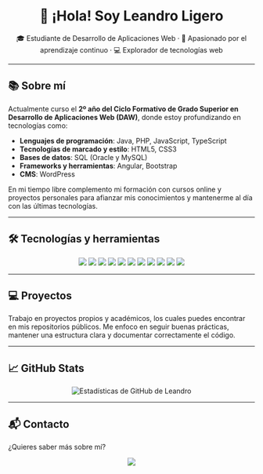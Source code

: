 <h1 align="center">👋 ¡Hola! Soy Leandro Ligero</h1>

<p align="center">
🎓 Estudiante de Desarrollo de Aplicaciones Web · 🌱 Apasionado por el aprendizaje continuo · 💻 Explorador de tecnologías web
</p>

---

## 📚 Sobre mí

Actualmente curso el **2º año del Ciclo Formativo de Grado Superior en Desarrollo de Aplicaciones Web (DAW)**, donde estoy profundizando en tecnologías como:

- **Lenguajes de programación**: Java, PHP, JavaScript, TypeScript  
- **Tecnologías de marcado y estilo**: HTML5, CSS3  
- **Bases de datos**: SQL (Oracle y MySQL)  
- **Frameworks y herramientas**: Angular, Bootstrap  
- **CMS**: WordPress  

En mi tiempo libre complemento mi formación con cursos online y proyectos personales para afianzar mis conocimientos y mantenerme al día con las últimas tecnologías.

---

## 🛠️ Tecnologías y herramientas

<p align="center">
  <img src="https://img.shields.io/badge/HTML5-E34F26?style=for-the-badge&logo=html5&logoColor=white" />
  <img src="https://img.shields.io/badge/CSS3-1572B6?style=for-the-badge&logo=css3&logoColor=white" />
  <img src="https://img.shields.io/badge/JavaScript-F7DF1E?style=for-the-badge&logo=javascript&logoColor=black" />
  <img src="https://img.shields.io/badge/TypeScript-007ACC?style=for-the-badge&logo=typescript&logoColor=white" />
  <img src="https://img.shields.io/badge/PHP-777BB4?style=for-the-badge&logo=php&logoColor=white" />
  <img src="https://img.shields.io/badge/Java-007396?style=for-the-badge&logo=java&logoColor=white" />
  <img src="https://img.shields.io/badge/MySQL-4479A1?style=for-the-badge&logo=mysql&logoColor=white" />
  <img src="https://img.shields.io/badge/Oracle-F80000?style=for-the-badge&logo=oracle&logoColor=white" />
  <img src="https://img.shields.io/badge/Angular-DD0031?style=for-the-badge&logo=angular&logoColor=white" />
  <img src="https://img.shields.io/badge/Bootstrap-563D7C?style=for-the-badge&logo=bootstrap&logoColor=white" />
  <img src="https://img.shields.io/badge/WordPress-21759B?style=for-the-badge&logo=wordpress&logoColor=white" />
</p>

---

## 💻 Proyectos

Trabajo en proyectos propios y académicos, los cuales puedes encontrar en mis repositorios públicos. Me enfoco en seguir buenas prácticas, mantener una estructura clara y documentar correctamente el código.

---

## 📈 GitHub Stats

<p align="center">
  <img src="https://github-readme-stats.vercel.app/api?username=RLeandro05&show_icons=true&theme=radical" alt="Estadísticas de GitHub de Leandro" />
</p>

---

## 📬 Contacto

¿Quieres saber más sobre mí?

<p align="center">
  <a href="https://www.linkedin.com/in/leandro-ligero-91040830b/" target="_blank">
    <img src="https://img.shields.io/badge/LinkedIn-Leandro%20Ligero-0e76a8?style=for-the-badge&logo=linkedin&logoColor=white" />
  </a>
</p>
